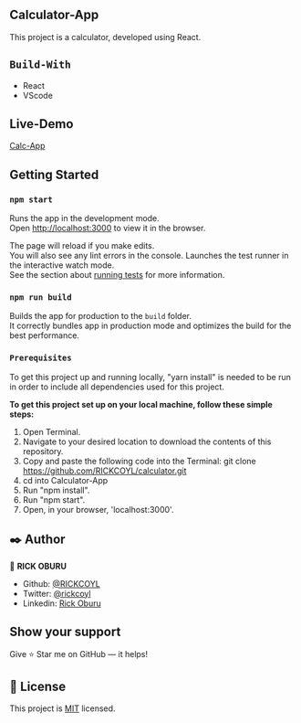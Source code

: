 ## Calculator-App

This project is a calculator, developed using React.

## `Build-With`

- React
- VScode

## Live-Demo

[Calc-App](https://heuristic-knuth-483eaa.netlify.app/)


## Getting Started

### `npm start`

Runs the app in the development mode.\
Open [http://localhost:3000](http://localhost:3000) to view it in the browser.

The page will reload if you make edits.\
You will also see any lint errors in the console.
Launches the test runner in the interactive watch mode.\
See the section about [running tests](https://facebook.github.io/create-react-app/docs/running-tests) for more information.

### `npm run build`

Builds the app for production to the `build` folder.\
It correctly bundles app in production mode and optimizes the build for the best performance.



### `Prerequisites`

To get this project up and running locally, "yarn install" is needed to be run in order to include all dependencies used for this project.

**To get this project set up on your local machine, follow these simple steps:**

1. Open Terminal.
2. Navigate to your desired location to download the contents of this repository.
3. Copy and paste the following code into the Terminal: git clone https://github.com/RICKCOYL/calculator.git
4. cd into  Calculator-App
5. Run "npm install".
6. Run "npm start".
6. Open, in your browser, 'localhost:3000'.


## ✒️  Author <a name = "author"></a>

👤 **RICK OBURU**

- Github: [@RICKCOYL](https://github.com/RICKCOYL)
- Twitter: [@rickcoyl](https://twitter.com/rickcoyl)
- Linkedin: [Rick Oburu](https://www.linkedin.com/in/rickoburu/)


## Show your support

Give ⭐ Star me on GitHub — it helps!

## 📝 License

This project is [MIT](lic.url) licensed.
